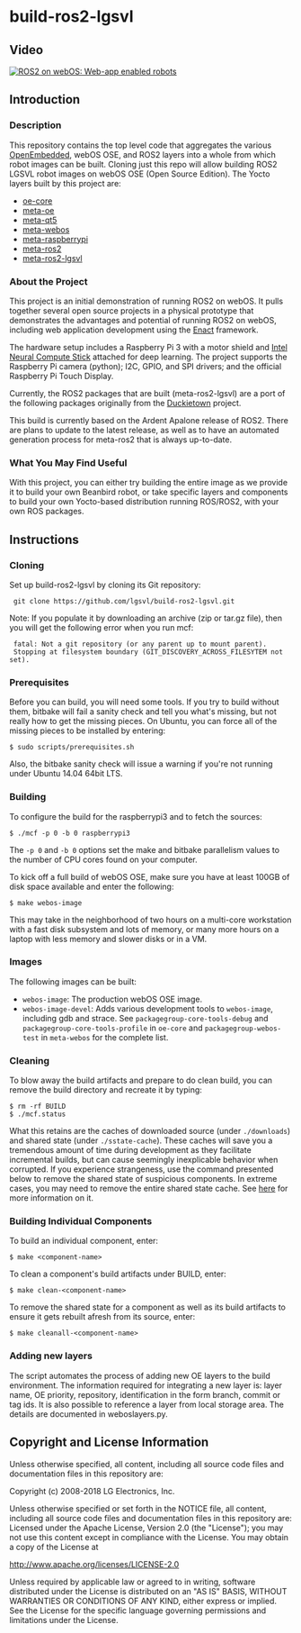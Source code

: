 

build-ros2-lgsvl
================

## Video

[![ROS2 on webOS: Web-app enabled robots](http://img.youtube.com/vi/lCGa7LkDNp0/0.jpg)](http://www.youtube.com/watch?v=lCGa7LkDNp0)



## Introduction

### Description

This repository contains the top level code that aggregates the various [OpenEmbedded](http://openembedded.org), webOS OSE, and ROS2 layers into a whole from which robot images can be built. Cloning just this repo will allow building ROS2 LGSVL robot images on webOS OSE (Open Source Edition). The Yocto layers built by this project are:

* [oe-core](https://github.com/openembedded/openembedded-core)
* [meta-oe](https://github.com/openembedded/meta-openembedded)
* [meta-qt5](https://github.com/meta-qt5/meta-qt5)
* [meta-webos](https://github.com/webosose/meta-webosose)
* [meta-raspberrypi](http://git.yoctoproject.org/cgit.cgi/meta-raspberrypi)
* [meta-ros2](https://github.com/lgsvl/meta-ros2)
* [meta-ros2-lgsvl](https://github.com/lgsvl/meta-ros2-lgsvl)

### About the Project

This project is an initial demonstration of running ROS2 on webOS. It pulls together several open source projects in a physical prototype that demonstrates the advantages and potential of running ROS2 on webOS, including web application development using the [Enact](https://enactjs.com/) framework. 

The hardware setup includes a Raspberry Pi 3 with a motor shield and [Intel Neural Compute Stick](https://developer.movidius.com/) attached for deep learning. The project supports the Raspberry Pi camera (python); I2C, GPIO, and SPI drivers; and the official Raspberry Pi Touch Display.

Currently, the ROS2 packages that are built (meta-ros2-lgsvl) are a port of the following packages originally from the [Duckietown](http://duckietown.org/) project.

This build is currently based on the Ardent Apalone release of ROS2. There are plans to update to the latest release, as well as to have an automated generation process for meta-ros2 that is always up-to-date.

### What You May Find Useful

With this project, you can either try building the entire image as we provide it to build your own Beanbird robot, or take specific layers and components to build your own Yocto-based distribution running ROS/ROS2, with your own ROS packages.	



## Instructions

### Cloning

Set up build-ros2-lgsvl by cloning its Git repository:

     git clone https://github.com/lgsvl/build-ros2-lgsvl.git

Note: If you populate it by downloading an archive (zip or tar.gz file), then you will get the following error when you run mcf:

     fatal: Not a git repository (or any parent up to mount parent).
     Stopping at filesystem boundary (GIT_DISCOVERY_ACROSS_FILESYTEM not set).


### Prerequisites
Before you can build, you will need some tools.  If you try to build without them, bitbake will fail a sanity check and tell you what's missing, but not really how to get the missing pieces. On Ubuntu, you can force all of the missing pieces to be installed by entering:

    $ sudo scripts/prerequisites.sh

Also, the bitbake sanity check will issue a warning if you're not running under Ubuntu 14.04 64bit LTS.


### Building
To configure the build for the raspberrypi3 and to fetch the sources:

    $ ./mcf -p 0 -b 0 raspberrypi3

The `-p 0` and `-b 0` options set the make and bitbake parallelism values to the number of CPU cores found on your computer.

To kick off a full build of webOS OSE, make sure you have at least 100GB of disk space available and enter the following:

    $ make webos-image

This may take in the neighborhood of two hours on a multi-core workstation with a fast disk subsystem and lots of memory, or many more hours on a laptop with less memory and slower disks or in a VM.


### Images
The following images can be built:

- `webos-image`: The production webOS OSE image.
- `webos-image-devel`: Adds various development tools to `webos-image`, including gdb and strace. See `packagegroup-core-tools-debug` and `packagegroup-core-tools-profile` in `oe-core` and `packagegroup-webos-test` in `meta-webos` for the complete list.


### Cleaning
To blow away the build artifacts and prepare to do clean build, you can remove the build directory and recreate it by typing:

    $ rm -rf BUILD
    $ ./mcf.status

What this retains are the caches of downloaded source (under `./downloads`) and shared state (under `./sstate-cache`). These caches will save you a tremendous amount of time during development as they facilitate incremental builds, but can cause seemingly inexplicable behavior when corrupted. If you experience strangeness, use the command presented below to remove the shared state of suspicious components. In extreme cases, you may need to remove the entire shared state cache. See [here](https://www.yoctoproject.org/docs/current/ref-manual/ref-manual.html#shared-state-cache) for more information on it.


### Building Individual Components
To build an individual component, enter:

    $ make <component-name>

To clean a component's build artifacts under BUILD, enter:

    $ make clean-<component-name>

To remove the shared state for a component as well as its build artifacts to ensure it gets rebuilt afresh from its source, enter:

    $ make cleanall-<component-name>

### Adding new layers
The script automates the process of adding new OE layers to the build environment.  The information required for integrating a new layer is: layer name, OE priority, repository, identification in the form branch, commit or tag ids. It is also possible to reference a layer from local storage area.  The details are documented in weboslayers.py.



Copyright and License Information
---------------------------------
Unless otherwise specified, all content, including all source code files and
documentation files in this repository are:

Copyright (c) 2008-2018 LG Electronics, Inc.

Unless otherwise specified or set forth in the NOTICE file, all content,
including all source code files and documentation files in this repository are:
Licensed under the Apache License, Version 2.0 (the "License");
you may not use this content except in compliance with the License.
You may obtain a copy of the License at

http://www.apache.org/licenses/LICENSE-2.0

Unless required by applicable law or agreed to in writing, software
distributed under the License is distributed on an "AS IS" BASIS,
WITHOUT WARRANTIES OR CONDITIONS OF ANY KIND, either express or implied.
See the License for the specific language governing permissions and
limitations under the License.
